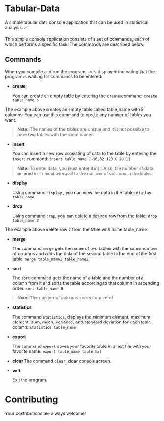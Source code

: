 # Tabular-Data
A simple tabular data console application that can be used in statistical analysis. :chart_with_upwards_trend:

This simple console application consists of a set of commands, each of which performs a specific task! The commands are described below.
## Commands
When you compile and run the program, `->` is displayed indicating that the program is waiting for commands to be entered.
- **create**

    You can create an empty table by entering the `create` command:  `create table_name 5`

The example above creates an empty table called table_name with 5 columns.
You can use this command to create any number of tables you want.
> **Note:** The names of the tables are unique and it is not possible to have two tables with the same names.


- **insert**

    You can insert a new row consisting of data to the table by entering the `insert` command:  `insert table_name [-56.32 123 0 20 1]`
> **Note:** To enter data, you must enter it in`[]`.Also, the number of data entered in  `[]` must be equal to the number of columns in the table.


- **display**

    Using command `display` , you can view the data in the table: `display table_name`

- **drop**

    Using command `drop`, you can delete a desired row from the table: `drop table_name 2`

The example above delete row 2 from the table with name table_name

- **merge**

    The command `merge` gets the name of two tables with the same number of columns and adds the data of the second table to the end of the first table: `merge table_name1 table_name2`

- **sort**

    The `sort` command gets the name of a table and the number of a column from it and sorts the table according to that column in ascending order: `sort table_name 0`
> **Note:** The number of columns starts from zero!

- **statistics**

    The command `statistics`, displays the minimum element, maximum element, sum, mean, variance, and standard deviation for each table column: `statistics table_name`

- **export**

    The command `export` saves your favorite table in a text file with your favorite name: `export table_name table.txt`

- **clear**
    The command `clear`, clear console screen.

- **exit**

    Exit the program.

# Contributing
Your contributions are always welcome!
